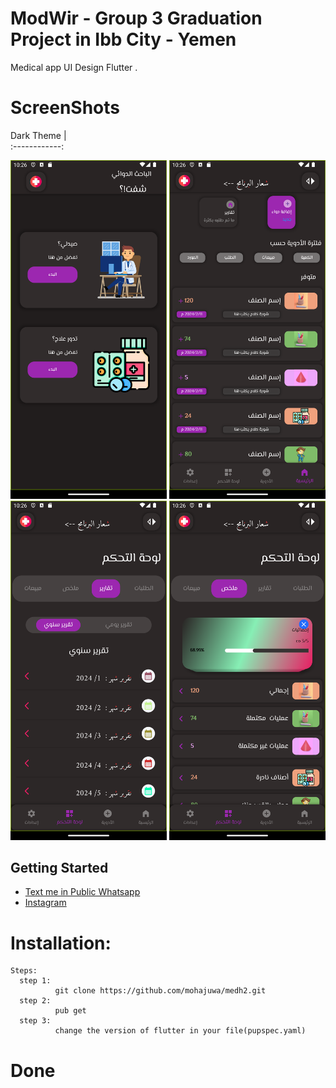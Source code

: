 # ModWir - Group 3 Graduation Project in Ibb City - Yemen

Medical app UI Design Flutter .
# ScreenShots 
 Dark Theme  |                                                   
:------------:
<p float="left">
  <img src="assets/ScreenShots/HomePageDark.png" width="250" />
   <img src="assets/ScreenShots/PharmacistHomeLScreen.png" width="250" />
  <img src="assets/ScreenShots/PharmacistYReporsLScreen.png" width="250" /> 
    <img src="assets/ScreenShots/PharmacistSummaryLScreen.png" width="250" />

</p>


## Getting Started

- [Text me in Public Whatsapp](https://wa.me/+967775992377)
- [Instagram ](https://www.instagram.com/m.7vd/)

# Installation: 
    Steps:
      step 1:
              git clone https://github.com/mohajuwa/medh2.git
      step 2:
              pub get
      step 3: 
              change the version of flutter in your file(pupspec.yaml)
              

# Done

